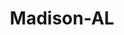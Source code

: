 ---
title: Madison-AL
slug: madison-al
f_state:
- cms/state/alabama.md
f_locations:
- cms/payday-loan/advance-america-1110.md
- cms/payday-loan/advance-america-1111.md
- cms/payday-loan/advance-america-1112.md
- cms/payday-loan/approved-cash-advance-4682.md
- cms/payday-loan/approved-cash-advance-4683.md
- cms/payday-loan/cash-connection-6830.md
- cms/payday-loan/cash-connection-6831.md
- cms/payday-loan/check-go-9696.md
- cms/payday-loan/check-into-cash-11487.md
- cms/payday-loan/check-into-cash-11488.md
- cms/payday-loan/check-into-cash-inc-13022.md
- cms/payday-loan/first-choice-cash-advance-18557.md
- cms/payday-loan/money-service-center-llc-21708.md
- cms/payday-loan/safety-check-inc.-26176.md
- cms/payday-loan/title-cash-27718.md
- cms/payday-loan/title-cash-27719.md
updated-on: '2024-05-30T13:41:28.615Z'
created-on: '2024-05-30T13:41:28.615Z'
published-on: '2024-05-30T13:54:32.469Z'
f_city: Madison
layout: '[city].html'
tags: city
---
